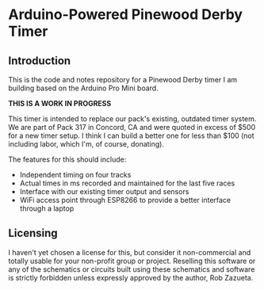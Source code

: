 # Arduino-Powered Pinewood Derby Timer

## Introduction
This is the code and notes repository for a Pinewood Derby timer I am building based on the Arduino Pro Mini board. 

**THIS IS A WORK IN PROGRESS**

This timer is intended to replace our pack's existing, outdated timer system. We are part of Pack 317 in Concord, CA and were quoted in excess of $500 for a new timer setup. I think I can build a better one for less than $100 (not including labor, which I'm, of course, donating). 

The features for this should include:
  * Independent timing on four tracks
  * Actual times in ms recorded and maintained for the last five races
  * Interface with our existing timer output and sensors
  * WiFi access point through ESP8266 to provide a better interface through a laptop

## Licensing
I haven't yet chosen a license for this, but consider it non-commercial and totally usable for your non-profit group or project. Reselling this software or any of the schematics or circuits built using these schematics and software is strictly forbidden unless expressly approved by the author, Rob Zazueta. 
